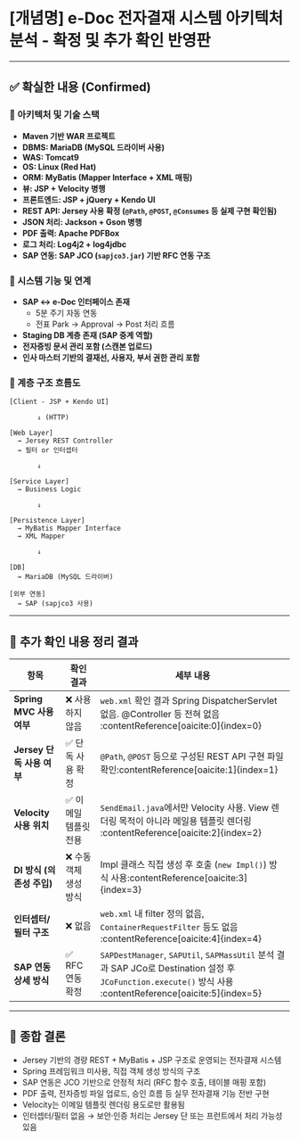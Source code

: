 # [개념명] e-Doc 전자결재 시스템 아키텍처 분석 - 확정 및 추가 확인 반영판

---

## ✅ 확실한 내용 (Confirmed)

### 📌 아키텍처 및 기술 스택
- **Maven 기반 WAR 프로젝트**
- **DBMS: MariaDB (MySQL 드라이버 사용)**
- **WAS: Tomcat9**
- **OS: Linux (Red Hat)**
- **ORM: MyBatis (Mapper Interface + XML 매핑)**
- **뷰: JSP + Velocity 병행**
- **프론트엔드: JSP + jQuery + Kendo UI**
- **REST API: Jersey 사용 확정 (`@Path`, `@POST`, `@Consumes` 등 실제 구현 확인됨)**
- **JSON 처리: Jackson + Gson 병행**
- **PDF 출력: Apache PDFBox**
- **로그 처리: Log4j2 + log4jdbc**
- **SAP 연동: SAP JCO (`sapjco3.jar`) 기반 RFC 연동 구조**

### 📌 시스템 기능 및 연계
- **SAP ↔ e-Doc 인터페이스 존재**
  - 5분 주기 자동 연동
  - 전표 Park → Approval → Post 처리 흐름
- **Staging DB 계층 존재 (SAP 중계 역할)**
- **전자증빙 문서 관리 포함 (스캔본 업로드)**
- **인사 마스터 기반의 결재선, 사용자, 부서 권한 관리 포함**

### 📌 계층 구조 흐름도

```
[Client - JSP + Kendo UI]

       ↓ (HTTP)

[Web Layer]
  → Jersey REST Controller
  → 필터 or 인터셉터

       ↓

[Service Layer]
  → Business Logic

       ↓

[Persistence Layer]
  → MyBatis Mapper Interface
  → XML Mapper

       ↓

[DB]
  → MariaDB (MySQL 드라이버)

[외부 연동]
  → SAP (sapjco3 사용)
```

---

## 🔄 추가 확인 내용 정리 결과

| 항목                   | 확인 결과         | 세부 내용                                                                                                                                                |
| -------------------- | ------------- | ---------------------------------------------------------------------------------------------------------------------------------------------------- |
| **Spring MVC 사용 여부** | ❌ 사용하지 않음     | `web.xml` 확인 결과 Spring DispatcherServlet 없음. @Controller 등 전혀 없음&#8203;:contentReference[oaicite:0]{index=0}                                         |
| **Jersey 단독 사용 여부**  | ✅ 단독 사용 확정    | `@Path`, `@POST` 등으로 구성된 REST API 구현 파일 확인&#8203;:contentReference[oaicite:1]{index=1}                                                               |
| **Velocity 사용 위치**   | ✅ 이메일 템플릿 전용  | `SendEmail.java`에서만 Velocity 사용. View 렌더링 목적이 아니라 메일용 템플릿 렌더링&#8203;:contentReference[oaicite:2]{index=2}                                            |
| **DI 방식 (의존성 주입)**   | ❌ 수동 객체 생성 방식 | Impl 클래스 직접 생성 후 호출 (`new Impl()`) 방식 사용&#8203;:contentReference[oaicite:3]{index=3}                                                                 |
| **인터셉터/필터 구조**       | ❌ 없음          | `web.xml` 내 filter 정의 없음, `ContainerRequestFilter` 등도 없음&#8203;:contentReference[oaicite:4]{index=4}                                                 |
| **SAP 연동 상세 방식**     | ✅ RFC 연동 확정   | `SAPDestManager`, `SAPUtil`, `SAPMassUtil` 분석 결과 SAP JCo로 Destination 설정 후 `JCoFunction.execute()` 방식 사용&#8203;:contentReference[oaicite:5]{index=5} |

---

## 🧠 종합 결론

- Jersey 기반의 경량 REST + MyBatis + JSP 구조로 운영되는 전자결재 시스템
- Spring 프레임워크 미사용, 직접 객체 생성 방식의 구조
- SAP 연동은 JCO 기반으로 안정적 처리 (RFC 함수 호출, 테이블 매핑 포함)
- PDF 출력, 전자증빙 파일 업로드, 승인 흐름 등 실무 전자결재 기능 전반 구현
- Velocity는 이메일 템플릿 렌더링 용도로만 활용됨
- 인터셉터/필터 없음 → 보안·인증 처리는 Jersey 단 또는 프런트에서 처리 가능성 있음

